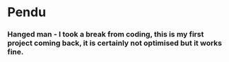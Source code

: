 # Pendu

### Hanged man - I took a break from coding, this is my first project coming back, it is certainly not optimised but it works fine.
